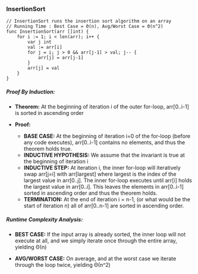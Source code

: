 ### InsertionSort

```
// InsertionSort runs the insertion sort algorithm on an array
// Running Time : Best Case = Θ(n), Avg/Worst Case = Θ(n^2)
func InsertionSort(arr []int) {
	for i := 1; i < len(arr); i++ {
		var j int
		val := arr[i]
		for j = i; j > 0 && arr[j-1] > val; j-- {
			arr[j] = arr[j-1]
		}
		arr[j] = val
	}
}
```

##### Proof By Induction:

* **Theorem:** At the beginning of iteration i of the outer for-loop, arr[0..i-1] is sorted in ascending order

* **Proof:**
	* **BASE CASE:** At the beginning of iteration i=0 of the for-loop (before any code executes), arr[0..i-1] contains no elements, and thus the theorem holds true.
	* **INDUCTIVE HYPOTHESIS:** We assume that the invariant is true at the beginning of iteration i
	* **INDUCTIVE STEP:** At iteration i, the inner for-loop will iteratively swap arr[j=i] with arr[largest] where largest is the index of the largest value in arr[0..j]. The inner for-loop executes until arr[i] holds the largest value in arr[0..i]. This leaves the elements in arr[0..i-1] sorted in ascending order and thus the theorem holds.
	* **TERMINATION:** At the end of iteration i = n-1, (or what would be the start of iteration n) all of arr[0..n-1] are sorted in ascending order.

##### Runtime Complexity Analysis:

* **BEST CASE:** If the input array is already sorted, the inner loop will not execute at all, and we simply iterate once through the entire array, yielding Θ(n)


* **AVG/WORST CASE:** On average, and at the worst case we iterate through the loop twice, yielding Θ(n^2)